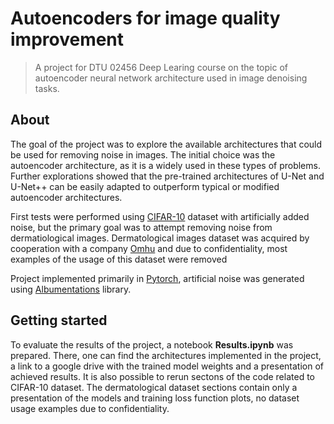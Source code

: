 # Autoencoders for image quality improvement
> A project for DTU 02456 Deep Learing course on the topic of autoencoder neural network architecture used in image denoising tasks.

## About
The goal of the project was to explore the available architectures that could be used for removing noise in images. The initial choice was the autoencoder architecture, as it is a widely used in these types of problems. Further explorations showed that the pre-trained architectures of U-Net and U-Net++ can be easily adapted to outperform typical or modified autoencoder architectures.

First tests were performed using [CIFAR-10](https://www.cs.toronto.edu/~kriz/cifar.html) dataset with artificially added noise, but the primary goal was to attempt removing noise from dermatiological images. Dermatological images dataset was acquired by cooperation with a company [Omhu](https://omhu.com/) and due to confidentiality, most examples of the usage of this dataset were removed

Project implemented primarily in [Pytorch](https://pytorch.org/), artificial noise was generated using [Albumentations](https://albumentations.ai/) library.

## Getting started

To evaluate the results of the project, a notebook **Results.ipynb** was prepared. There, one can find the architectures implemented in the project, a link to a google drive with the trained model weights and  a presentation of achieved results. It is also possible to rerun sectons of the code related to CIFAR-10 dataset. The dermatological dataset sections contain only a presentation of the models and training loss function plots, no dataset usage examples due to confidentiality. 

